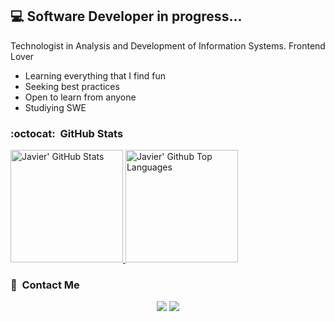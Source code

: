 ## 💻 Software Developer in progress...

Technologist in Analysis and Development of Information Systems. Frontend Lover

- Learning everything that I find fun
- Seeking best practices
- Open to learn from anyone
- Studiying SWE


### :octocat: &nbsp;GitHub Stats

<a href="https://github.com/jwar28">
  <img alt="Javier' GitHub Stats" height="180rem" src="https://github-readme-stats.vercel.app/api?username=jwar28&count_private=true&show_icons=true&include_all_commits=true&hide_border=true&title_color=ffff&icon_color=58a6ff&text_color=c9d1d9&bg_color=0d1117" />
</a>
<a href="https://github.com/jwar28?tab=repositories&type=source">
  <img alt= "Javier' Github Top Languages" height="180rem" src="https://github-readme-stats.vercel.app/api/top-langs/?username=jwar28&layout=compact&hide_border=true&title_color=ffff&icon_color=58a6ff&text_color=c9d1d9&bg_color=0d1117&langs_count=6" />
</a>

<h3>🤝 &nbsp;Contact Me</h3>

<p align="center">
<a href="https://www.linkedin.com/in/javier-guerra-258401233/"><img src="https://img.shields.io/badge/Javier%20Guerra-0077B5?style=flat-square&logo=Linkedin&logoColor=white"/></a>
<a href="mailto:javierguerra2203@gmail.com"><img src="https://img.shields.io/badge/javierguerra2203@gmail.com-D14836?style=flat-square&logo=Gmail&logoColor=white"/></a>
